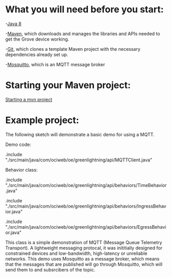 # What you will need before you start:
-[Java 8](https://docs.oracle.com/javase/8/docs/technotes/guides/install/install_overview.html) 

-[Maven](https://maven.apache.org/install.html), which downloads and manages the libraries and APIs needed to get the Grove device working.

-[Git](https://git-scm.com/), which clones a template Maven project with the necessary dependencies already set up.

-[Mosquitto](https://mosquitto.org/download/), which is an MQTT message broker

# Starting your Maven project: 
[Starting a mvn project](https://github.com/oci-pronghorn/FogLighter/blob/master/README.md)

# Example project:
 
The following sketch will demonstrate a basic demo for using a MQTT.
 
Demo code:

.include "./src/main/java/com/ociweb/oe/greenlightning/api/MQTTClient.java"

Behavior class:

.include "./src/main/java/com/ociweb/oe/greenlightning/api/behaviors/TimeBehavior.java"

.include "./src/main/java/com/ociweb/oe/greenlightning/api/behaviors/IngressBehavior.java"

.include "./src/main/java/com/ociweb/oe/greenlightning/api/behaviors/EgressBehavior.java"


This class is a simple demonstration of MQTT (Message Queue Telemetry Transport). A lightweight messaging protocal, it was inititially designed for constrained devices and low-bandwidth, high-latency or unreliable networks. This demo uses Mosquitto as a message broker, which means that the messages that are published will go through Mosquitto, which will send them to and subsrcibers of the topic. 
